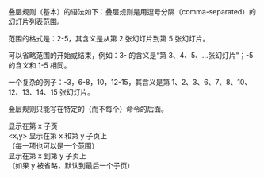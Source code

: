 
叠层规则（基本）的语法如下：叠层规则是用逗号分隔（comma-separated）的幻灯片列表范围。

范围的格式是：2-5，其含义是从第 2 张幻灯片到第 5 张幻灯片。

可以省略范围的开始或结束，例如：3- 的含义是“第 3、4、5、...张幻灯片”；-5 的含义和 1-5 相同。

一个复杂的例子：-3，6-8，10，12-15，其含义是第 1、2、3、6、7、8、10、12、13、14、15 张幻灯片。

叠层规则只能写在特定的（而不每个）命令的后面。

<x> 显示在第 x 子页  
<x,y> 显示在第 x 和第 y 子页上  
（每一项也可以是一个范围）  
<x-y> 显示在第 x 到第 y 子页上  
（如果 y 被省略，默认到最后一个子页）